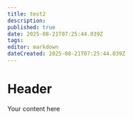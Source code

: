 ```yaml
---
title: test2
description: 
published: true
date: 2025-08-21T07:25:44.039Z
tags: 
editor: markdown
dateCreated: 2025-08-21T07:25:44.039Z
---
```


# Header
Your content here